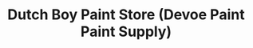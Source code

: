 ---
title: "Dutch Boy Paint Store (Devoe Paint Paint Supply)"
url: /saint-louis/dutch-boy-paint-store-devoe-paint-paint-supply/
shop: paint
---